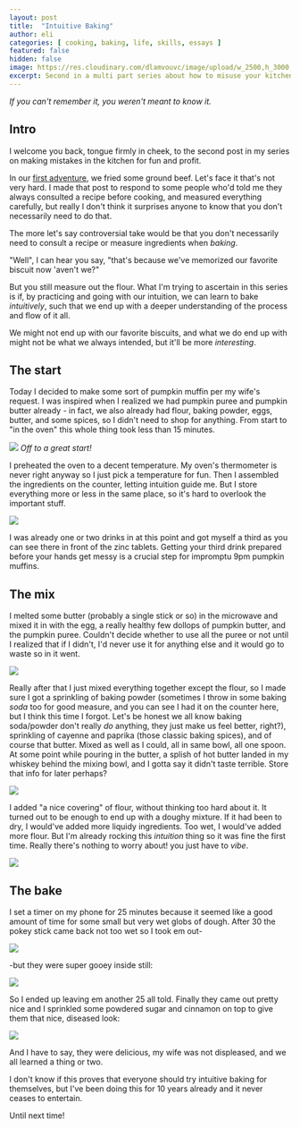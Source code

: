 ```yaml
---
layout: post
title:  "Intuitive Baking"
author: eli
categories: [ cooking, baking, life, skills, essays ]
featured: false
hidden: false
image: https://res.cloudinary.com/dlamvouvc/image/upload/w_2500,h_3000,c_crop/eli/2/IMG_4256_bjnr9b.jpg
excerpt: Second in a multi part series about how to misuse your kitchen
---
```


_If you can't remember it, you weren't meant to know it._

## Intro

I welcome you back, tongue firmly in cheek, to the second post in my series on making mistakes in the kitchen for fun and profit.

In our [first adventure](/blog/easy-to-cook), we fried some ground beef. Let's face it that's not very hard. I made that post to respond to some people who'd told me they always consulted a recipe before cooking, and measured everything carefully, but really I don't think it surprises anyone to know that you don't necessarily need to do that.

The more let's say controversial take would be that you don't necessarily need to consult a recipe or measure ingredients when _baking_.

"Well", I can hear you say, "that's because we've memorized our favorite biscuit now 'aven't we?"

But you still measure out the flour. What I'm trying to ascertain in this series is if, by practicing and going with our intuition, we can learn to bake _intuitively_, such that we end up with a deeper understanding of the process and flow of it all.

We might not end up with our favorite biscuits, and what we do end up with might not be what we always intended, but it'll be more _interesting_.

## The start

Today I decided to make some sort of pumpkin muffin per my wife's request. I was inspired when I realized we had pumpkin puree and pumpkin butter already - in fact, we also already had flour, baking powder, eggs, butter, and some spices, so I didn't need to shop for anything. From start to "in the oven" this whole thing took less than 15 minutes.

![](https://res.cloudinary.com/dlamvouvc/image/upload/eli/2/IMG_4246_alne1j.jpg)
_Off to a great start!_

I preheated the oven to a decent temperature. My oven's thermometer is never right anyway so I just pick a temperature for fun. Then I assembled the ingredients on the counter, letting intuition guide me. But I store everything more or less in the same place, so it's hard to overlook the important stuff.

![](https://res.cloudinary.com/dlamvouvc/image/upload/eli/2/IMG_4247_x1kr1f.jpg)

I was already one or two drinks in at this point and got myself a third as you can see there in front of the zinc tablets. Getting your third drink prepared before your hands get messy is a crucial step for impromptu 9pm pumpkin muffins.

## The mix

I melted some butter (probably a single stick or so) in the microwave and mixed it in with the egg, a really healthy few dollops of pumpkin butter, and the pumpkin puree. Couldn't decide whether to use all the puree or not until I realized that if I didn't, I'd never use it for anything else and it would go to waste so in it went.

![](https://res.cloudinary.com/dlamvouvc/image/upload/eli/2/IMG_4248_exc6oy.jpg)

Really after that I just mixed everything together except the flour, so I made sure I got a sprinkling of baking powder (sometimes I throw in some baking _soda_ too for good measure, and you can see I had it on the counter here, but I think this time I forgot. Let's be honest we all know baking soda/powder don't really _do_ anything, they just make us feel better, right?), sprinkling of cayenne and paprika (those classic baking spices), and of course that butter. Mixed as well as I could, all in same bowl, all one spoon. At some point while pouring in the butter, a splish of hot butter landed in my whiskey behind the mixing bowl, and I gotta say it didn't taste terrible. Store that info for later perhaps?

![](https://res.cloudinary.com/dlamvouvc/image/upload/eli/2/IMG_4249_xk7nkz.jpg)

I added "a nice covering" of flour, without thinking too hard about it. It turned out to be enough to end up with a doughy mixture. If it had been to dry, I would've added more liquidy ingredients. Too wet, I would've added more flour. But I'm already rocking this _intuition_ thing so it was fine the first time. Really there's nothing to worry about! you just have to *vibe*.

![](https://res.cloudinary.com/dlamvouvc/image/upload/eli/2/IMG_4250_n4ogiv.jpg)

## The bake

I set a timer on my phone for 25 minutes because it seemed like a good amount of time for some small but very wet globs of dough. After 30 the pokey stick came back not too wet so I took em out-

![](https://res.cloudinary.com/dlamvouvc/image/upload/eli/2/IMG_4253_kke1z0.jpg)

-but they were super gooey inside still:

![](https://res.cloudinary.com/dlamvouvc/image/upload/eli/2/IMG_4254_epjdhs.jpg)

So I ended up leaving em another 25 all told. Finally they came out pretty nice and I sprinkled some powdered sugar and cinnamon on top to give them that nice, diseased look:

![](https://res.cloudinary.com/dlamvouvc/image/upload/eli/2/IMG_4256_bjnr9b.jpg)

And I have to say, they were delicious, my wife was not displeased, and we all learned a thing or two.

I don't know if this proves that everyone should try intuitive baking for themselves, but I've been doing this for 10 years already and it never ceases to entertain.

Until next time!